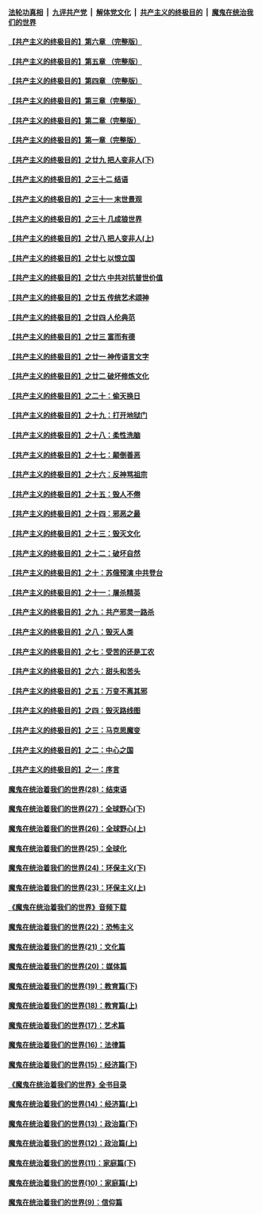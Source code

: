 ####  [法轮功真相](../../../../basic/blob/master/README.md?t=09171126) &nbsp;|&nbsp; [九评共产党](../../../../9ping.md/blob/master/README.md?t=09171126) &nbsp;|&nbsp; [解体党文化](../../../../jtdwh.md/blob/master/README.md?t=09171126)  &nbsp;|&nbsp; [共产主义的终极目的](../../../../gczydzjmd.md/blob/master/README.md?t=09171126) &nbsp;|&nbsp; [魔鬼在统治我们的世界](../../../../mgztzwmdsj.md/blob/master/README.md?t=09171126) 

#### [【共产主义的终极目的】第六章 （完整版）](../pages/nsc422/n11428913.md?t=09171126) 

#### [【共产主义的终极目的】第五章 （完整版）](../pages/nsc422/n11428912.md?t=09171126) 

#### [【共产主义的终极目的】第四章 （完整版）](../pages/nsc422/n11428907.md?t=09171126) 

#### [【共产主义的终极目的】第三章（完整版）](../pages/nsc422/n11428848.md?t=09171126) 

#### [【共产主义的终极目的】第二章（完整版）](../pages/nsc422/n11428831.md?t=09171126) 

#### [【共产主义的终极目的】第一章（完整版）](../pages/nsc422/n11417651.md?t=09171126) 

#### [【共产主义的终极目的】之廿九 把人变非人(下)](../pages/nsc422/n11344140.md?t=09171126) 

#### [【共产主义的终极目的】之三十二 结语](../pages/nsc422/n11360535.md?t=09171126) 

#### [【共产主义的终极目的】之三十一 末世景观](../pages/nsc422/n11351129.md?t=09171126) 

#### [【共产主义的终极目的】之三十 几成狼世界](../pages/nsc422/n11348280.md?t=09171126) 

#### [【共产主义的终极目的】之廿八 把人变非人(上)](../pages/nsc422/n11340492.md?t=09171126) 

#### [【共产主义的终极目的】之廿七 以恨立国](../pages/nsc422/n11336944.md?t=09171126) 

#### [【共产主义的终极目的】之廿六 中共对抗普世价值](../pages/nsc422/n11324785.md?t=09171126) 

#### [【共产主义的终极目的】之廿五 传统艺术颂神](../pages/nsc422/n11296396.md?t=09171126) 

#### [【共产主义的终极目的】之廿四 人伦典范](../pages/nsc422/n11296397.md?t=09171126) 

#### [【共产主义的终极目的】之廿三 富而有德](../pages/nsc422/n11283598.md?t=09171126) 

#### [【共产主义的终极目的】之廿一 神传语言文字](../pages/nsc422/n11263265.md?t=09171126) 

#### [【共产主义的终极目的】之廿二 破坏修炼文化](../pages/nsc422/n11245728.md?t=09171126) 

#### [【共产主义的终极目的】之二十：偷天换日](../pages/nsc422/n11238846.md?t=09171126) 

#### [【共产主义的终极目的】之十九：打开地狱门](../pages/nsc422/n11206376.md?t=09171126) 

#### [【共产主义的终极目的】之十八：柔性洗脑](../pages/nsc422/n11199994.md?t=09171126) 

#### [【共产主义的终极目的】之十七：颠倒善恶](../pages/nsc422/n11179782.md?t=09171126) 

#### [【共产主义的终极目的】之十六：反神骂祖宗](../pages/nsc422/n11166798.md?t=09171126) 

#### [【共产主义的终极目的】之十五：毁人不倦](../pages/nsc422/n11166792.md?t=09171126) 

#### [【共产主义的终极目的】之十四：邪恶之最](../pages/nsc422/n11150249.md?t=09171126) 

#### [【共产主义的终极目的】之十三：毁灭文化](../pages/nsc422/n11135227.md?t=09171126) 

#### [【共产主义的终极目的】之十二：破坏自然](../pages/nsc422/n11135214.md?t=09171126) 

#### [【共产主义的终极目的】之十：苏俄预演 中共登台](../pages/nsc422/n11118424.md?t=09171126) 

#### [【共产主义的终极目的】之十一：屠杀精英](../pages/nsc422/n11118442.md?t=09171126) 

#### [【共产主义的终极目的】之九：共产邪灵一路杀](../pages/nsc422/n11114139.md?t=09171126) 

#### [【共产主义的终极目的】之八：毁灭人类](../pages/nsc422/n11108503.md?t=09171126) 

#### [【共产主义的终极目的】之七：受苦的还是工农](../pages/nsc422/n11101809.md?t=09171126) 

#### [【共产主义的终极目的】之六：甜头和苦头](../pages/nsc422/n11096971.md?t=09171126) 

#### [【共产主义的终极目的】之五：万变不离其邪](../pages/nsc422/n11091285.md?t=09171126) 

#### [【共产主义的终极目的】之四：毁灭路线图](../pages/nsc422/n11086284.md?t=09171126) 

#### [【共产主义的终极目的】之三：马克思魔变](../pages/nsc422/n11061941.md?t=09171126) 

#### [【共产主义的终极目的】之二：中心之国](../pages/nsc422/n11047728.md?t=09171126) 

#### [【共产主义的终极目的】之一：序言](../pages/nsc422/n11086077.md?t=09171126) 

#### [魔鬼在统治着我们的世界(28)：结束语](../pages/nsc422/n10936246.md?t=09171126) 

#### [魔鬼在统治着我们的世界(27)：全球野心(下)](../pages/nsc422/n10928319.md?t=09171126) 

#### [魔鬼在统治着我们的世界(26)：全球野心(上)](../pages/nsc422/n10900318.md?t=09171126) 

#### [魔鬼在统治着我们的世界(25)：全球化](../pages/nsc422/n10788205.md?t=09171126) 

#### [魔鬼在统治着我们的世界(24)：环保主义(下)](../pages/nsc422/n10695307.md?t=09171126) 

#### [魔鬼在统治着我们的世界(23)：环保主义(上)](../pages/nsc422/n10688613.md?t=09171126) 

#### [《魔鬼在统治着我们的世界》音频下载](../pages/nsc422/n10635553.md?t=09171126) 

#### [魔鬼在统治着我们的世界(22)：恐怖主义](../pages/nsc422/n10614727.md?t=09171126) 

#### [魔鬼在统治着我们的世界(21)：文化篇](../pages/nsc422/n10597706.md?t=09171126) 

#### [魔鬼在统治着我们的世界(20)：媒体篇](../pages/nsc422/n10586579.md?t=09171126) 

#### [魔鬼在统治着我们的世界(19)：教育篇(下)](../pages/nsc422/n10564808.md?t=09171126) 

#### [魔鬼在统治着我们的世界(18)：教育篇(上)](../pages/nsc422/n10526970.md?t=09171126) 

#### [魔鬼在统治着我们的世界(17)：艺术篇](../pages/nsc422/n10499093.md?t=09171126) 

#### [魔鬼在统治着我们的世界(16)：法律篇](../pages/nsc422/n10485969.md?t=09171126) 

#### [魔鬼在统治着我们的世界(15)：经济篇(下)](../pages/nsc422/n10469975.md?t=09171126) 

#### [《魔鬼在统治着我们的世界》全书目录](../pages/nsc422/n10464261.md?t=09171126) 

#### [魔鬼在统治着我们的世界(14)：经济篇(上)](../pages/nsc422/n10457370.md?t=09171126) 

#### [魔鬼在统治着我们的世界(13)：政治篇(下)](../pages/nsc422/n10448270.md?t=09171126) 

#### [魔鬼在统治着我们的世界(12)：政治篇(上)](../pages/nsc422/n10444576.md?t=09171126) 

#### [魔鬼在统治着我们的世界(11)：家庭篇(下)](../pages/nsc422/n10440961.md?t=09171126) 

#### [魔鬼在统治着我们的世界(10)：家庭篇(上)](../pages/nsc422/n10435448.md?t=09171126) 

#### [魔鬼在统治着我们的世界(9)：信仰篇](../pages/nsc422/n10432159.md?t=09171126) 

